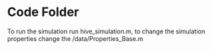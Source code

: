 # Code Folder 

To run the simulation run hive_simulation.m, to change the simulation properties change the /data/Properties_Base.m
